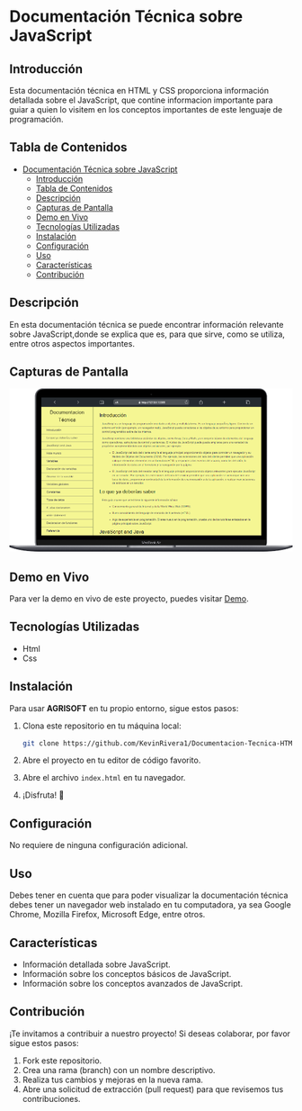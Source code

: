 # Documentación Técnica sobre JavaScript

## Introducción

Esta documentación técnica en HTML y CSS proporciona información detallada sobre el JavaScript, que contine informacion importante para guiar a quien lo visitem en los conceptos importantes de este lenguaje de programación.

## Tabla de Contenidos

- [Documentación Técnica sobre JavaScript](#documentación-técnica-sobre-javascript)
  - [Introducción](#introducción)
  - [Tabla de Contenidos](#tabla-de-contenidos)
  - [Descripción](#descripción)
  - [Capturas de Pantalla](#capturas-de-pantalla)
  - [Demo en Vivo](#demo-en-vivo)
  - [Tecnologías Utilizadas](#tecnologías-utilizadas)
  - [Instalación](#instalación)
  - [Configuración](#configuración)
  - [Uso](#uso)
  - [Características](#características)
  - [Contribución](#contribución)

## Descripción

En esta documentación técnica se puede encontrar información relevante sobre JavaScript,donde se explica que es, para que sirve, como se utiliza, entre otros aspectos importantes.

## Capturas de Pantalla

<div align="center">
    <img src="./img/cap-principal.png" alt="captura principal">
</div>

## Demo en Vivo

Para ver la demo en vivo de este proyecto, puedes visitar [Demo](https://kevinrivera1.github.io/Documentacion-Tecnica-HTML-CSS/).

## Tecnologías Utilizadas

- Html
- Css

## Instalación

Para usar **AGRISOFT** en tu propio entorno, sigue estos pasos:

1. Clona este repositorio en tu máquina local:

   ```bash
   git clone https://github.com/KevinRivera1/Documentacion-Tecnica-HTML-CSS.git
    ```

2. Abre el proyecto en tu editor de código favorito.
3. Abre el archivo `index.html` en tu navegador.
4. ¡Disfruta! 🎉

## Configuración

No requiere de ninguna configuración adicional.

## Uso

Debes tener en cuenta que para poder visualizar la documentación técnica debes tener un navegador web instalado en tu computadora, ya sea Google Chrome, Mozilla Firefox, Microsoft Edge, entre otros.

## Características

- Información detallada sobre JavaScript.
- Información sobre los conceptos básicos de JavaScript.
- Información sobre los conceptos avanzados de JavaScript.

## Contribución

¡Te invitamos a contribuir a nuestro proyecto! Si deseas colaborar, por favor sigue estos pasos:

1. Fork este repositorio.
2. Crea una rama (branch) con un nombre descriptivo.
3. Realiza tus cambios y mejoras en la nueva rama.
4. Abre una solicitud de extracción (pull request) para que revisemos tus contribuciones.